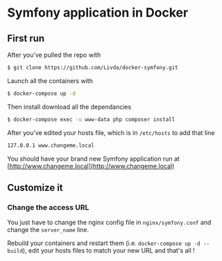 # Symfony application in Docker

## First run

After you've pulled the repo with 

```bash
$ git clone https://github.com/Livda/docker-symfony.git
```

Launch all the containers with 

```bash
$ docker-compose up -d
```

Then install download all the dependancies

```bash
$ docker-compose exec -u www-data php composer install
```

After you've edited your hosts file, which is in `/etc/hosts` to add that line

```bash
127.0.0.1 www.changeme.local
```

You should have your brand new Symfony application run at [http://www.changeme.local](http://www.changeme.local)

## Customize it

### Change the access URL

You just have to change the nginx config file in `nginx/symfony.conf` and change the `server_name` line.

Rebuild your containers and restart them (i.e. `docker-compose up -d --build`), edit your hosts files to match your new URL and that's all !
